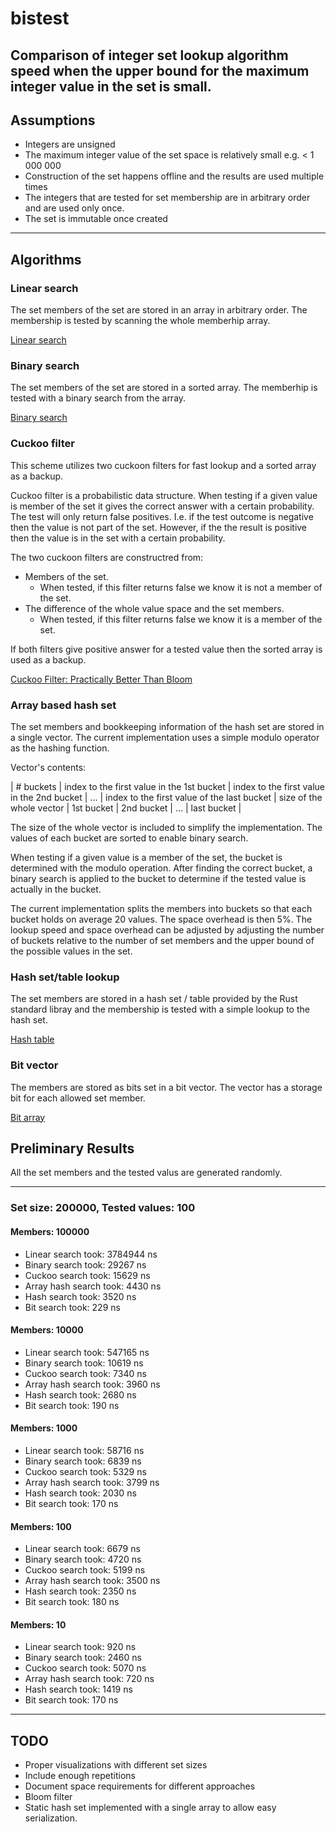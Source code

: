 # bistest
Comparison of integer set lookup algorithm speed when the upper bound for the maximum integer value in the set is small.
------
## Assumptions
* Integers are unsigned
* The maximum integer value of the set space is relatively small e.g. < 1 000 000
* Construction of the set happens offline and the results are used multiple times
* The integers that are tested for set membership are in arbitrary order and are used only once.
* The set is immutable once created
------
## Algorithms

### Linear search
The set members of the set are stored in an array in arbitrary order. The membership is tested by scanning the whole memberhip array.

[Linear search](https://en.wikipedia.org/wiki/Linear_search)

### Binary search
The set members of the set are stored in a sorted array. The memberhip is tested with a binary search from the array.

[Binary search](https://en.wikipedia.org/wiki/Binary_search_algorithm)

### Cuckoo filter
This scheme utilizes two cuckoon filters for fast lookup and a sorted array as a backup. 

Cuckoo filter is a probabilistic data structure. When testing if a given value is member of the set it gives the correct answer
with a certain probability. The test will only return false positives. I.e. if the test outcome is negative then the value
is not part of the set. However, if the the result is positive then the value is in the set with a certain probability.

The two cuckoon filters are constructred from:
- Members of the set.
  - When tested, if this filter returns false we know it is not a member of the set.
- The difference of the whole value space and the set members.
  - When tested, if this filter returns false we know it is a member of the set.
  
If both filters give positive answer for a tested value then the sorted array is used as a backup.

[Cuckoo Filter: Practically Better Than Bloom](https://www.cs.cmu.edu/~dga/papers/cuckoo-conext2014.pdf)

### Array based hash set

The set members and bookkeeping information of the hash set are stored in a single vector. The current implementation uses a simple modulo operator as the hashing function.

Vector's contents:

| # buckets | index to the first value in the 1st bucket | index to the first value in the 2nd bucket | ... | index to the first value of the last bucket | size of the whole vector | 1st bucket | 2nd bucket | ... | last bucket |

The size of the whole vector is included to simplify the implementation. The values of each bucket are sorted to enable binary search.

When testing if a given value is a member of the set, the bucket is determined with the modulo operation. After finding the correct bucket, a binary search is applied to the bucket to determine if the tested value is actually in the bucket.

The current implementation splits the members into buckets so that each bucket holds on average 20 values. The space overhead is then 5%. The lookup speed and space overhead can be adjusted by adjusting the number of buckets relative to the number of set members and the upper bound of the possible values in the set.


### Hash set/table lookup
The set members are stored in a hash set / table provided by the Rust standard libray and the membership is tested with a simple lookup to the hash set.

[Hash table](https://en.wikipedia.org/wiki/Hash_table)

### Bit vector

The members are stored as bits set in a bit vector. The vector has a storage bit for each allowed set member.

[Bit array](https://en.wikipedia.org/wiki/Bit_array)

## Preliminary Results

All the set members and the tested valus are generated randomly.

-------------
### Set size: 200000, Tested values: 100
#### Members: 100000

* Linear search  took: 3784944 ns
* Binary search took: 29267 ns
* Cuckoo search took: 15629 ns
* Array hash search took: 4430 ns
* Hash search took: 3520 ns
* Bit search took: 229 ns

#### Members: 10000

* Linear search  took: 547165 ns
* Binary search took: 10619 ns
* Cuckoo search took: 7340 ns
* Array hash search took: 3960 ns
* Hash search took: 2680 ns
* Bit search took: 190 ns

#### Members: 1000

* Linear search  took: 58716 ns
* Binary search took: 6839 ns
* Cuckoo search took: 5329 ns
* Array hash search took: 3799 ns
* Hash search took: 2030 ns
* Bit search took: 170 ns

#### Members: 100

* Linear search  took: 6679 ns
* Binary search took: 4720 ns
* Cuckoo search took: 5199 ns
* Array hash search took: 3500 ns
* Hash search took: 2350 ns
* Bit search took: 180 ns

#### Members: 10

* Linear search  took: 920 ns
* Binary search took: 2460 ns
* Cuckoo search took: 5070 ns
* Array hash search took: 720 ns
* Hash search took: 1419 ns
* Bit search took: 170 ns


--------------

## TODO
- Proper visualizations with different set sizes
- Include enough repetitions
- Document space requirements for different approaches
- Bloom filter
- Static hash set implemented with a single array to allow easy serialization.

